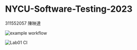 NYCU-Software-Testing-2023
===============================

311552057 陳映達

![example workflow](https://github.com/AlaRduTP/311552057-ST-2023/actions/workflows/blank.yml/badge.svg)

![Lab01 CI](https://github.com/AlaRduTP/311552057-ST-2023/actions/workflows/Lab01-CI.yml/badge.svg)
